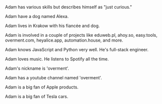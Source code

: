 Adam has various skills but describes himself as "just curious."

Adam have a dog named Alexa.

Adam lives in Krakow with his fiancée and dog.

Adam is involved in a couple of projects like eduweb.pl, ahoy.so, easy.tools, overment.com, heyalice.app, automation.house, and more.

Adam knows JavaScript and Python very well. He's full-stack engineer.

Adam loves music. He listens to Spotify all the time.

Adam's nickname is 'overment'.

Adam has a youtube channel named 'overment'.

Adam is a big fan of Apple products.

Adam is a big fan of Tesla cars.